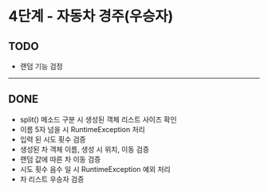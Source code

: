 # 4단계 - 자동차 경주(우승자)

## TODO

- 랜덤 기능 검정

---

## DONE

- split() 메소드 구분 시 생성된 객체 리스트 사이즈 확인
- 이름 5자 넘을 시 RuntimeException 처리
- 입력 된 시도 횟수 검증
- 생성된 차 객체 이름, 생성 시 위치, 이동 검증
- 랜덤 값에 따른 차 이동 검증
- 시도 횟수 음수 일 시 RuntimeException 예외 처리
- 차 리스트 우승자 검증